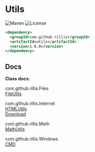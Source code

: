 # Utils 

![Maven](https://img.shields.io/maven-central/v/com.github.rillis/utils)
![License](https://img.shields.io/github/license/rillis/utils)

```xml
<dependency>
  <groupId>com.github.rillis</groupId>
  <artifactId>utils</artifactId>
  <version>1.0.0</version>
</dependency>
```

## Docs

**Class docs:**  
  
com.github.rillis.Files  
[FileUtils](https://github.com/rillis/utils/blob/master/doc/FileUtils.md)  
  
com.github.rillis.Internet  
[HTMLUtils](https://github.com/rillis/utils/blob/master/doc/HTMLUtils.md)  
[Download](https://github.com/rillis/utils/blob/master/doc/Download.md)  
  
com.github.rillis.Math  
[MathUtils](https://github.com/rillis/utils/blob/master/doc/MathUtils.md)  
  
com.github.rillis.Windows  
[CMD](https://github.com/rillis/utils/blob/master/doc/CMD.md)  